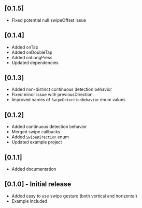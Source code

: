 ## [0.1.5]

* Fixed potential null swipeOffset issue

## [0.1.4]

* Added onTap
* Added onDoubleTap
* Added onLongPress
* Updated dependencies

## [0.1.3]

* Added non-distinct continuous detection behavior
* Fixed minor issue with previousDirection
* Improved names of `SwipeDetectionBehavior` enum values

## [0.1.2]

* Added continuous detection behavior
* Merged swipe callbacks
* Added `SwipeDirection` enum
* Updated example project

## [0.1.1]

* Added documentation

## [0.1.0] - Initial release

* Added easy to use swipe gesture (both vertical and horizontal)
* Example included
